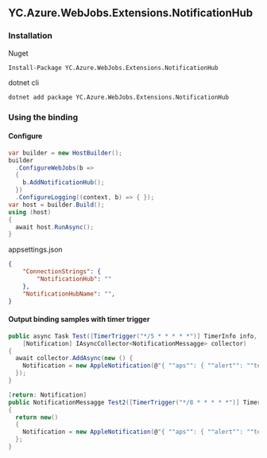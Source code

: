 ## YC.Azure.WebJobs.Extensions.NotificationHub

### Installation

Nuget

```
Install-Package YC.Azure.WebJobs.Extensions.NotificationHub
```

dotnet cli

```
dotnet add package YC.Azure.WebJobs.Extensions.NotificationHub
```

### Using the binding

#### Configure

```csharp
var builder = new HostBuilder();
builder
  .ConfigureWebJobs(b =>
  {
    b.AddNotificationHub();
  })
  .ConfigureLogging((context, b) => { });
var host = builder.Build();
using (host)
{
  await host.RunAsync();
}
```

appsettings.json

```json
{
    "ConnectionStrings": {
        "NotificationHub": ""
    },
    "NotificationHubName": "",
}
```

#### Output binding samples with timer trigger

```csharp
public async Task Test([TimerTrigger("*/5 * * * * *")] TimerInfo info,
	[Notification] IAsyncCollector<NotificationMessagge> collector)
{
  await collector.AddAsync(new () {
    Notification = new AppleNotification(@"{ ""aps"": { ""alert"": ""test"", ""badge"": 90 } }")
  });
}

[return: Notification]
public NotificationMessagge Test2([TimerTrigger("*/8 * * * * *")] TimerInfo info)
{
  return new()
  {
    Notification = new AppleNotification(@"{ ""aps"": { ""alert"": ""test"", ""badge"": 90 } }")
  };
}
```